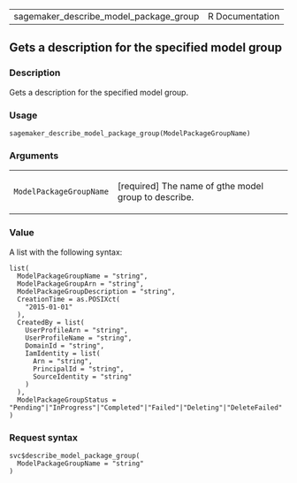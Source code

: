 <table style="width: 100%;">
<tbody>
<tr class="odd">
<td>sagemaker_describe_model_package_group</td>
<td style="text-align: right;">R Documentation</td>
</tr>
</tbody>
</table>

## Gets a description for the specified model group

### Description

Gets a description for the specified model group.

### Usage

    sagemaker_describe_model_package_group(ModelPackageGroupName)

### Arguments

<table>
<colgroup>
<col style="width: 35%" />
<col style="width: 65%" />
</colgroup>
<tbody>
<tr class="odd">
<td><code
id="sagemaker_describe_model_package_group_:_ModelPackageGroupName">ModelPackageGroupName</code></td>
<td><p>[required] The name of gthe model group to describe.</p></td>
</tr>
</tbody>
</table>

### Value

A list with the following syntax:

    list(
      ModelPackageGroupName = "string",
      ModelPackageGroupArn = "string",
      ModelPackageGroupDescription = "string",
      CreationTime = as.POSIXct(
        "2015-01-01"
      ),
      CreatedBy = list(
        UserProfileArn = "string",
        UserProfileName = "string",
        DomainId = "string",
        IamIdentity = list(
          Arn = "string",
          PrincipalId = "string",
          SourceIdentity = "string"
        )
      ),
      ModelPackageGroupStatus = "Pending"|"InProgress"|"Completed"|"Failed"|"Deleting"|"DeleteFailed"
    )

### Request syntax

    svc$describe_model_package_group(
      ModelPackageGroupName = "string"
    )
